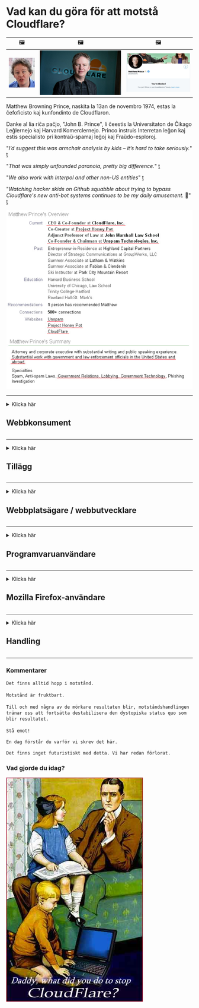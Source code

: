 # Vad kan du göra för att motstå Cloudflare?

| 🖼 | 🖼 | 🖼 |
| --- | --- | --- |
| ![](../image/matthew_prince_teen.jpg) | ![](../image/matthew_prince.jpg) | ![](../image/blockedbymatthewprince.jpg) |


Matthew Browning Prince, naskita la 13an de novembro 1974, estas la ĉefoficisto kaj kunfondinto de Cloudflaron.

Danke al lia riĉa paĉjo, "John B. Prince", li ĉeestis la Universitaton de Ĉikago Leĝlernejo kaj Harvard Komerclernejo.
Princo instruis Interretan leĝon kaj estis specialisto pri kontraŭ-spamaj leĝoj kaj Fraŭdo-esploroj.


"*I’d suggest this was armchair analysis by kids – it’s hard to take seriously.*" [t](https://www.theguardian.com/technology/2015/nov/19/cloudflare-accused-by-anonymous-helping-isis)

"*That was simply unfounded paranoia, pretty big difference.*"  [t](https://twitter.com/xxdesmus/status/992757936123359233)

"*We also work with Interpol and other non-US entities*" [t](https://twitter.com/eastdakota/status/1203028504184360960)

"*Watching hacker skids on Github squabble about trying to bypass Cloudflare's new anti-bot systems continues to be my daily amusement.* 🍿" [t](https://twitter.com/eastdakota/status/1273277839102656515)


![](../image/whoismp.jpg)

---


<details>
<summary>Klicka här

## Webbkonsument
</summary>


- Om webbplatsen du gillar använder Cloudflare, ber dem att inte använda Cloudflare.
  - Det gnäller på sociala medier som Facebook, Reddit, Twitter eller Mastodon gör ingen skillnad. [Åtgärderna är högre än hashtags.](https://twitter.com/phyzonloop/status/1274132092490862594)
  - Försök att kontakta webbplatsägaren om du vill göra dig användbar.

[Sa Cloudflare](https://github.com/Eloston/ungoogled-chromium/issues/783):
```
Vi rekommenderar att du kontaktar administratörerna för de specifika tjänster eller webbplatser som du stöter på och delar med dig av dina erfarenheter.
```

[Om du inte frågar efter det vet webbplatsägaren aldrig detta problem.](../PEOPLE.md)

![](../image/liberapay.jpg)

[Framgångsrikt exempel](https://counterpartytalk.org/t/turn-off-cloudflare-on-counterparty-co-plz/164/5).<br>
Du har ett problem? [Höj din röst nu.](https://github.com/maraoz/maraoz.github.io/issues/1) Exempel nedan.

```
Du hjälper bara företagens censur och massövervakning.
http://crimeflare.eu.org
```

```
Din webbsida ligger i den privata muromgärdade trädgården i CloudFlare.
http://crimeflare.eu.org
```

- Ta dig tid att läsa webbplatsens sekretesspolicy.
  - om webbplatsen ligger bakom Cloudflare eller om webbplatsen använder tjänster anslutna till Cloudflare.

Det måste förklara vad "Cloudflare" är och be om tillstånd att dela dina data med Cloudflare. Underlåtenhet att göra detta kommer att leda till brott mot förtroendet och webbplatsen i fråga bör undvikas.

[Ett godtagbart exempel på integritetspolicy finns här](https://archive.is/bDlTz) ("Subprocessors" > "Entity Name")

```
Jag har läst din integritetspolicy och jag kan inte hitta ordet Cloudflare.
Jag vägrar att dela data med dig om du fortsätter att mata mina data till Cloudflare.
http://crimeflare.eu.org
```

Detta är ett exempel på integritetspolicy som inte har ordet Cloudflare.
[Liberland Jobs](https://archive.is/daKIr) [privacy policy](https://docsend.com/view/feiwyte):

![](../image/cfwontobey.jpg)

Cloudflare har sin egen integritetspolicy.
[Cloudflare älskar doxxing människor.](https://www.reddit.com/r/GamerGhazi/comments/2s64fe/be_wary_reporting_to_cloudflare/)

Här är ett bra exempel på webbplatsens registreringsformulär.
AFAIK, noll webbplats gör detta. Kommer du att lita på dem?

```
Genom att klicka på "Registrera dig för XYZ" godkänner du våra användarvillkor och sekretesspolicy.
Du samtycker också till att dela dina data med Cloudflare och samtycker också till cloudflares sekretesspolicy.
Om Cloudflare läcker din information eller inte låter dig ansluta till våra servrar är det inte vårt fel. [*]

[ Bli Medlem ] [ jag håller inte med ]
```
[*] [PEOPLE.md](../PEOPLE.md)


- Försök att inte använda deras tjänst. Kom ihåg att du övervakas av Cloudflare.
  - ["I'm in your TLS, sniffin' your passworz"](../image/iminurtls.jpg)

- Sök efter annan webbplats. Det finns alternativ och möjligheter på internet!

- Övertyga dina vänner att använda Tor dagligen.
  - Anonymitet bör vara standarden på det öppna internet!
  - [Observera att Tor-projektet ogillar detta projekt.](../HISTORY.md)

</details>

------

<details>
<summary>Klicka här

## Tillägg
</summary>

- Om din webbläsare är Firefox, Tor Browser eller Ungoogled Chromium använder du något av dessa tillägg nedan.
  - Om du vill lägga till ett annat nytt tillägg, fråga om det först.


| namn | Utvecklare | Stöd | Kan blockera | Kan meddela | Chrome |
| -------- | -------- | -------- | -------- | -------- | -------- |
| [Bloku Cloudflaron MITM-Atakon](../subfiles/addon/bcma.md) | #Addon | [ ? ](http://crimeflare.eu.org/) | **Ja**     | **Ja**     |  **Ja** |
| [Ĉu ligoj estas vundeblaj al MITM-atako?](../subfiles/addon/ismm.md) | #Addon | [ ? ](http://crimeflare.eu.org/) | Nej     | **Ja**     |  **Ja** |
| [Ĉu ĉi tiuj ligoj blokos Tor-uzanton?](../subfiles/addon/isat.md) | #Addon | [ ? ](http://crimeflare.eu.org/) | Nej     | **Ja**     |  **Ja** |
| [Block Cloudflare MITM Attack](https://trac.torproject.org/projects/tor/attachment/ticket/24351/block_cloudflare_mitm_attack-1.0.14.1-an%2Bfx.xpi)<br>[**DELETED BY TOR PROJECT**](../HISTORY.md) | nullius | [ ? ](../tool/block_cloudflare_mitm_fx), [Link](http://crimeflare.eu.org/) | **Ja**     | **Ja**     |  Nej |
| [TPRB](http://sw.nnpaefp7pkadbxxkhz2agtbv2a4g5sgo2fbmv3i7czaua354334uqqad.onion/) | Sw | [ ? ](http://sw.nnpaefp7pkadbxxkhz2agtbv2a4g5sgo2fbmv3i7czaua354334uqqad.onion/) | **Ja**     | **Ja**     |  Nej |
| [Detect Cloudflare](https://addons.mozilla.org/en-US/firefox/addon/detect-cloudflare/) | Frank Otto | [ ? ](https://github.com/traktofon/cf-detect) | Nej     | **Ja**     |  Nej |
| [True Sight](https://addons.mozilla.org/en-US/firefox/addon/detect-cloudflare-plus/) | claustromaniac | [ ? ](https://github.com/claustromaniac/detect-cloudflare-plus) | Nej     | **Ja**     |  Nej |
| [Which Cloudflare datacenter am I visiting?](https://addons.mozilla.org/en-US/firefox/addon/cf-pop/) | 依云 | [ ? ](https://github.com/lilydjwg/cf-pop) | Nej     | **Ja**     |  Nej |


- "Decentraleyes" kan stoppa anslutningen till "CDNJS (Cloudflare)".
  - Det förhindrar att många förfrågningar når nätverk och tjänar lokala filer för att förhindra att webbplatser går sönder.
  - Utvecklaren svarade: "[very concerning indeed](https://github.com/Synzvato/decentraleyes/issues/236#issuecomment-352049501)", "[widespread usage severely centralizes the web](https://github.com/Synzvato/decentraleyes/issues/251#issuecomment-366752049)"

- [Du kan också ta bort eller misstro Cloudflare-certifikat från din Certificate Authority (CA).](https://www.ssl.com/how-to/remove-root-certificate-firefox/)

</details>

------

<details>
<summary>Klicka här

## Webbplatsägare / webbutvecklare
</summary>


![](../image/word_cloudflarefree.jpg)

- Använd inte Cloudflare-lösning, period.
  - Du kan göra bättre än det, eller hur? [Så här tar du bort Cloudflare-prenumerationer, planer, domäner eller konton.](https://support.cloudflare.com/hc/en-us/articles/200167776-Removing-subscriptions-plans-domains-or-accounts)

| 🖼 | 🖼 |
| --- | --- |
| ![](../image/htmlalertcloudflare.jpg) | ![](../image/htmlalertcloudflare2.jpg) |

- Vill du ha fler kunder? Du vet vad som ska göras. Tips är "över linjen".
  - [Hej, du skrev "Vi tar din integritet på allvar" men jag fick "Fel 403 Förbjuden anonym proxy ej tillåten".](https://it.slashdot.org/story/19/02/19/0033255/stop-saying-we-take-your-privacy-and-security-seriously) Varför blockerar du Tor eller VPN? Och varför blockerar du tillfälliga e-postmeddelanden?

![](../image/anonexist.jpg)

- Användning av Cloudflare ökar risken för avbrott. Besökare kan inte komma åt din webbplats om din server är nere eller Cloudflare är nere.
  - [Trodde du verkligen att Cloudflare aldrig gick ner?](https://www.ibtimes.com/cloudflare-down-not-working-sites-producing-504-gateway-timeout-errors-2618008) [Another](https://twitter.com/Jedduff/status/1097875615997399040) [sample](https://twitter.com/search?f=tweets&vertical=default&q=Cloudflare%20is%20having%20problems). [Need more](../PEOPLE.md)?

![](../image/cloudflareinternalerror.jpg)

- Att använda Cloudflare för att proxy din "API-tjänst", "mjukvaruuppdateringsserver" eller "RSS-flöde" kommer att skada din kund. En kund ringde till dig och sa "Jag kan inte använda ditt API längre", och du har ingen aning om vad som händer. Cloudflare kan tyst blockera din kund. Tycker du att det är okej?
  - Det finns många RSS-läsarklienter och RSS-läsare online-tjänster. Varför publicerar du RSS-flöde om du inte låter folk prenumerera?

![](../image/rssfeedovercf.jpg)

- Behöver du HTTPS-certifikat? Använd "Let's Encrypt" eller köp det bara från CA-företaget.

- Behöver du DNS-server? Kan du inte ställa in din egen server? Vad sägs om dem: [Hurricane Electric Free DNS](https://dns.he.net/), [Dyn.com](https://dyn.com/dns/), [1984 Hosting](https://www.1984hosting.com/), [Afraid.Org (Admin raderar ditt konto om du använder TOR)](https://freedns.afraid.org/)
  - [Alternativoj al DNS](../subfiles/alternative/domaindns.md)

- Letar du efter värdtjänst? Endast gratis? Vad sägs om dem: [Onion Service](http://vww6ybal4bd7szmgncyruucpgfkqahzddi37ktceo3ah7ngmcopnpyyd.onion/en/security/network-security/tor/onionservices-best-practices), [Free Web Hosting Area](https://freewha.com/), [Autistici/Inventati Web Site Hosting](https://www.autinv5q6en4gpf4.onion/services/website), [Github Pages](https://pages.github.com/), [Surge](https://surge.sh/)
  - [Alternativ till Cloudflare](../subfiles/alternative/cloudflare.md)

- Använder du "cloudflare-ipfs.com"? [Vet du att Cloudflare IPFS är dåligt?](../PEOPLE.md)

- Installera brandväggen för webbapplikationer som OWASP och Fail2Ban på din server och konfigurera den korrekt.
  - Att blockera Tor är ingen lösning. Straffa inte alla bara för små dåliga användare.

- Omdirigera eller blockera "Cloudflare Warp" -användare från att komma åt din webbplats. Och ge en anledning om du kan.

> IP-lista: "[Cloudflares nuvarande IP-intervall](cloudflare_inc/)"

> A: Blockera dem bara

```
server {
...
deny 173.245.48.0/20;
deny 103.21.244.0/22;
deny 103.22.200.0/22;
deny 103.31.4.0/22;
deny 141.101.64.0/18;
deny 108.162.192.0/18;
deny 190.93.240.0/20;
deny 188.114.96.0/20;
deny 197.234.240.0/22;
deny 198.41.128.0/17;
deny 162.158.0.0/15;
deny 104.16.0.0/12;
deny 172.64.0.0/13;
deny 131.0.72.0/22;
deny 2400:cb00::/32;
deny 2606:4700::/32;
deny 2803:f800::/32;
deny 2405:b500::/32;
deny 2405:8100::/32;
deny 2a06:98c0::/29;
deny 2c0f:f248::/32;
...
}
```

> B: Omdirigera till varningssidan

```
http {
...
geo $iscf {
default 0;
173.245.48.0/20 1;
103.21.244.0/22 1;
103.22.200.0/22 1;
103.31.4.0/22 1;
141.101.64.0/18 1;
108.162.192.0/18 1;
190.93.240.0/20 1;
188.114.96.0/20 1;
197.234.240.0/22 1;
198.41.128.0/17 1;
162.158.0.0/15 1;
104.16.0.0/12 1;
172.64.0.0/13 1;
131.0.72.0/22 1;
2400:cb00::/32 1;
2606:4700::/32 1;
2803:f800::/32 1;
2405:b500::/32 1;
2405:8100::/32 1;
2a06:98c0::/29 1;
2c0f:f248::/32 1;
}
...
}

server {
...
if ($iscf) {rewrite ^ https://example.com/cfwsorry.php;}
...
}

<?php
header('HTTP/1.1 406 Not Acceptable');
echo <<<CLOUDFLARED
Thank you for visiting ourwebsite.com!<br />
We are sorry, but we can't serve you because your connection is being intercepted by Cloudflare.<br />
Please read http://crimeflare.eu.org for more information.<br />
CLOUDFLARED;
die();
```

- Ställ in Tor Onion Service eller I2P om du tror på frihet och välkomnar anonyma användare.

- Be om råd från andra Clearnet / Tor dubbla webbplatsoperatörer och få anonyma vänner!

</details>

------

<details>
<summary>Klicka här

## Programvaruanvändare
</summary>


- Discord använder CloudFlare. Alternativ? Vi rekommenderar [**Briar** (Android)](https://f-droid.org/en/packages/org.briarproject.briar.android/), [Ricochet (PC)](https://ricochet.im/), [Tox + Tor (Android/PC)](https://tox.chat/download.html)
  - Briar inkluderar Tor-demon så att du inte behöver installera Orbot.
  - Qwtch-utvecklare, Open Privacy, raderade stop_cloudflare-projekt från deras git-tjänst utan föregående meddelande.

- Om du använder Debian GNU / Linux eller något derivat, prenumerera: [bug #831835](https://bugs.debian.org/cgi-bin/bugreport.cgi?bug=831835). Och om du kan, hjälp med att verifiera korrigeringsfilen och hjälp underhållaren att komma till rätt slutsats om huruvida den ska accepteras.

- Rekommendera alltid dessa webbläsare.

| namn | Utvecklare | Stöd | Kommentar |
| -------- | -------- | -------- | -------- |
| [Ungoogled-Chromium](https://ungoogled-software.github.io/ungoogled-chromium-binaries/) | Eloston | [ ? ](https://github.com/Eloston/ungoogled-chromium) | PC (Win, Mac, Linux)  _!Tor_ |
| [Bromite](https://www.bromite.org/fdroid) | Bromite | [ ? ](https://github.com/bromite/bromite/issues) | Android  _!Tor_ |
| [Tor Browser](https://www.torproject.org/download/) | Tor Project | [ ? ](https://support.torproject.org/) | PC (Win, Mac, Linux)  _Tor_|
| [Tor Browser Android](https://www.torproject.org/download/) | Tor Project | [ ? ](https://support.torproject.org/) | Android  _Tor_|
| [Onion Browser](https://itunes.apple.com/us/app/onion-browser/id519296448?mt=8) | Mike Tigas | [ ? ](https://github.com/OnionBrowser/OnionBrowser/issues) | Apple iOS  _Tor_|
| [GNU/Icecat](https://www.gnu.org/software/gnuzilla/) | GNU | [ ? ](https://www.gnu.org/software/gnuzilla/) | PC (Linux) |
| [IceCatMobile](https://f-droid.org/en/packages/org.gnu.icecat/) | GNU | [ ? ](https://lists.gnu.org/mailman/listinfo/bug-gnuzilla) | Android |
| [Iridium Browser](https://iridiumbrowser.de/about/) | Iridium | [ ? ](https://github.com/iridium-browser/iridium-browser/) | PC (Win, Mac, Linux, OpenBSD) |


Annan programvaras integritet är ofullkomlig. Detta betyder inte att Tor-webbläsaren är "perfekt".
Det finns inget 100% säkert eller 100% privat på internet och teknik.

- Vill du inte använda Tor? Du kan använda vilken webbläsare som helst med Tor-demon.
  - [Observera att Tor-projektet inte gillar detta.](https://support.torproject.org/tbb/tbb-9/) Använd Tor Browser om du kan göra det.
- [Hur man använder Chromium med Tor](../subfiles/chromium_tor.md)


Låt oss prata om annan programvaras integritet.

- [Om du verkligen behöver använda Firefox, välj "Firefox ESR".](https://www.mozilla.org/en-US/firefox/organizations/)
  - [Firefox - Spyware Watchdog](https://spyware.neocities.org/articles/firefox.html)
  - [Firefox avvisar yttrandefrihet, förbjuder yttrandefrihet](https://web.archive.org/web/20200423010026/https://reclaimthenet.org/firefox-rejects-free-speech-bans-free-speech-commenting-plugin-dissenter-from-its-extensions-gallery/)
  - ["100+ nedröstningar. Det verkar som att be ett programvaruföretag att hålla fast vid ... programvara är bara för mycket idag."](https://old.reddit.com/r/firefox/comments/gutdiw/weve_got_work_to_do_the_mozilla_blog/fslbbb6/)
  - [Uh, varför visar Firefox mig sponsrade länkar i mitt URL-fält?](https://www.reddit.com/r/firefox/comments/jybx2w/uh_why_is_firefox_showing_me_sponsored_links_in/)
  - [Mozilla - Devil Incarnate](https://digdeeper.neocities.org/ghost/mozilla.html)

- [Kom ihåg att Mozilla använder Cloudflare-tjänsten.](https://www.robtex.com/dns-lookup/www.mozilla.org) [De använder också Cloudflares DNS-tjänst på sin produkt.](https://www.theregister.co.uk/2018/03/21/mozilla_testing_dns_encryption/)

- [Mozilla avvisade officiellt denna biljett.](https://bugzilla.mozilla.org/show_bug.cgi?id=1426618)

- [Firefox Focus är ett skämt.](https://github.com/mozilla-mobile/focus-android/issues/1743) [De lovade att stänga av telemetri men de ändrade det.](https://github.com/mozilla-mobile/focus-android/issues/4210)

- [PaleMoon / Basilisk-utvecklare älskar Cloudflare.](https://github.com/mozilla-mobile/focus-android/issues/1743#issuecomment-345993097)
  - [Pale Moon's Archive Server hackade och sprider skadlig kod i 18 månader](https://www.reddit.com/r/privacytoolsIO/comments/cc808y/pale_moons_archive_server_hacked_and_spread/)
  - Han hatar också Tor-användare - "[Låt det vara fientligt mot Tor. Jag tycker att de flesta webbplatser bör vara fientliga mot Tor med tanke på dess extremt höga missbruksfaktor.](https://github.com/yacy/yacy_search_server/issues/314#issuecomment-565932097)"

- [Waterfox har allvarliga "telefoner hem" problem](https://spyware.neocities.org/articles/waterfox.html)

- [Google Chrome är ett spionprogram.](https://www.gnu.org/proprietary/malware-google.en.html)
  - [Google profilerar din aktivitet.](https://spyware.neocities.org/articles/chrome.html)

- [SRWare Iron gör för många telefoner hemanslutning.](https://spyware.neocities.org/articles/iron.html) Det ansluter också till google-domäner.

- [Modig webbläsare vitlista Facebook / Twitter spårare.](https://www.bleepingcomputer.com/news/security/facebook-twitter-trackers-whitelisted-by-brave-browser/)
  - [Här är fler frågor.](https://spyware.neocities.org/articles/brave.html)
  - [binance affiliate ID](https://twitter.com/cryptonator1337/status/1269594587716374528)

- [Microsoft Edge låter Facebook köra Flash-kod bakom användarens rygg.](https://www.zdnet.com/article/microsoft-edge-lets-facebook-run-flash-code-behind-users-backs/)

- [Vivaldi respekterar inte din integritet.](https://spyware.neocities.org/articles/vivaldi.html)

- [Opera spionprogramnivå: extremt hög](https://spyware.neocities.org/articles/opera.html)

- Apple iOS: [Du borde inte använda iOS alls, främst för att det är skadlig kod.](https://www.gnu.org/proprietary/malware-apple.html)

Därför rekommenderar vi endast ovanstående tabell. Inget annat.

</details>

------

<details>
<summary>Klicka här

## Mozilla Firefox-användare
</summary>


- "Firefox Nightly" kommer att skicka felsökningsinformation till Mozillas servrar utan att välja bort metod.
  - [Mozillas servrar uppträder Cloudflare](https://www.digwebinterface.com/?hostnames=www.mozilla.org%0D%0Amozilla.cloudflare-dns.com&type=&ns=resolver&useresolver=8.8.4.4&nameservers=)

- Det är möjligt att förbjuda Firefox att ansluta till Mozillas servrar.
  - [Mozillas policy-mallar guide](https://github.com/mozilla/policy-templates/blob/master/README.md)
  - Tänk på att detta trick kan sluta fungera i senare version eftersom Mozilla gillar att vitlista sig själva.
  - Använd brandvägg och DNS-filter för att blockera dem helt.

"`/distribution/policies.json`"

>     "WebsiteFilter": {
> 		"Block": [
> 		"*://*.mozilla.com/*",
> 		"*://*.mozilla.net/*",
> 		"*://*.mozilla.org/*",
> 		"*://webcompat.com/*",
> 		"*://*.firefox.com/*",
> 		"*://*.thunderbird.net/*",
> 		"*://*.cloudflare.com/*"
> 		]
>     },


- ~~Rapportera ett fel på mozillas tracker och ber dem att inte använda Cloudflare.~~ Det fanns en felrapport om bugzilla. Många människor publicerades sin oro, men felet döljdes av administratören 2018.

- Du kan inaktivera DoH i Firefox.
  - [Ändra standard DNS-leverantör av Firefox](../subfiles/change-firefox-dns.md)

![](../image/firefoxdns.jpg)

- [Om du vill använda DNS som inte är ISP, överväg att använda OpenNIC Tier2 DNS-tjänst eller någon av icke-Cloudflare DNS-tjänster.](https://wiki.opennic.org/start)
![](../image/opennic.jpg)
  - Blockera Cloudflare med DNS. [Crimeflare DNS](../subfiles/service/publicdns.md)

- Du kan använda Tor som DNS-resolver. [Om du inte är Tor-expert, ställ frågor här.](https://tor.stackexchange.com/)

> **Hur?**
> 1. Ladda ner Tor och installera den på din dator.
> 2. Lägg till den här raden i "torrc" -filen.
> DNSPort 127.0.0.1:53
> 3. Starta om Tor.
> 4. Ställ in datorns DNS-server på "127.0.0.1".

</details>

------

<details>
<summary>Klicka här

## Handling
</summary>


- Berätta för andra runt dig om farorna med Cloudflare.

- [Hjälp till att förbättra detta arkiv.](http://crimeflare.eu.org)
  - Både listorna, argumenten mot det och detaljerna.

- [Dokumentera och gör mycket offentligt där saker går fel med Cloudflare (och liknande företag), se till att nämna detta förvar när du gör det](http://crimeflare.eu.org) :)

- Få fler människor som använder Tor som standard så att de kan uppleva webben ur olika delar av världen.

- Starta grupper, i sociala medier och meatspace, dedikerade till att befria världen från Cloudflare.

- Om så är lämpligt, länka till dessa grupper på detta arkiv - det här kan vara en plats för samordning av att arbeta tillsammans som grupper.

- [Starta ett coop som kan ge ett meningsfullt alternativ till Cloudflare.](../subfiles/alternative/cloudflare.md)

- Låt oss veta om några alternativ som hjälper åtminstone att tillhandahålla flera lager försvar mot Cloudflare.

- Om du är Cloudflare-kund ställer du in dina sekretessinställningar och väntar på att de bryter mot dem.
  - [Ta dem sedan under avgifter mot skräppost / sekretess.](https://twitter.com/thexpaw/status/1108424723233419264)

- Om du befinner dig i Amerikas förenta stater och webbplatsen i fråga är en bank eller en revisor, försök att sätta rättsligt tryck under Gramm – Leach – Bliley Act, eller amerikanerna med DIsabilities Act och rapportera tillbaka till oss hur långt du når .

- Om webbplatsen är en statlig webbplats, försök att sätta rättsligt tryck under den första ändringen av USA: s konstitution.

- Om du är EU-medborgare, kontakta webbplatsen för att skicka din personliga information enligt den allmänna dataskyddsförordningen. Om de vägrar att ge dig din information är det ett brott mot lagen.

- För företag som hävdar att de erbjuder tjänster på sin webbplats, försök rapportera dem som "falsk reklam" till konsumentskyddsorganisationer och BBB. Cloudflare-webbplatser betjänas av Cloudflare-servrar.

- [ITU föreslår i USA-sammanhanget att Cloudflare börjar bli tillräckligt stor för att antitrustlagar kan komma över dem.](https://www.itu.int/en/ITU-T/Workshops-and-Seminars/20181218/Documents/Geoff_Huston_Presentation.pdf)

- Det kan tänkas att GNU GPL version 4 kan innehålla en bestämmelse mot att lagra källkod bakom en sådan tjänst, vilket kräver att alla GPLv4 och senare program åtminstone är källkoden tillgänglig via ett medium som inte diskriminerar Tor-användare.

- [Se vi uzas Mastodon bonvolu sekvi la konton Mitigator](../subfiles/service/altlink.md).

</details>

------

### Kommentarer

```
Det finns alltid hopp i motstånd.

Motstånd är fruktbart.

Till och med några av de mörkare resultaten blir, motståndshandlingen tränar oss att fortsätta destabilisera den dystopiska status quo som blir resultatet.

Stå emot!
```

```
En dag förstår du varför vi skrev det här.
```

```
Det finns inget futuristiskt med detta. Vi har redan förlorat.
```

### Vad gjorde du idag?


![](../image/stopcf.jpg)
